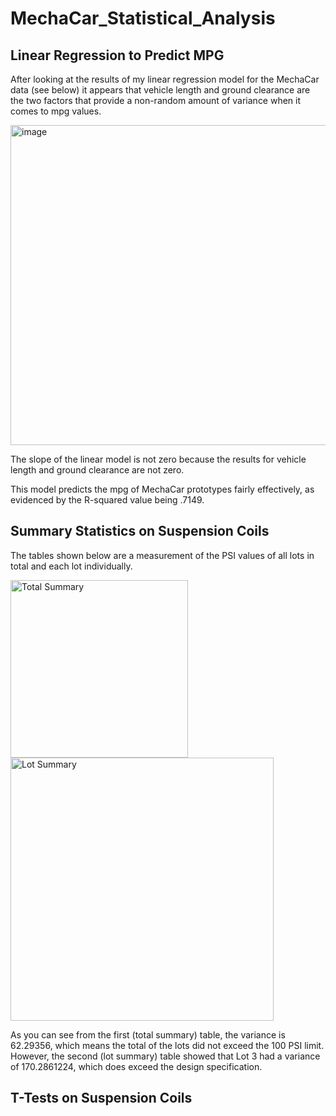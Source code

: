 # MechaCar_Statistical_Analysis

## Linear Regression to Predict MPG

After looking at the results of my linear regression model for the MechaCar data (see below) it appears that vehicle length and ground clearance are the two factors that provide a non-random amount of variance when it comes to mpg values.

<img width="512" alt="image" src="https://user-images.githubusercontent.com/105998378/191405641-77416c19-dac1-41d0-bc2f-8f0d318a9f24.png">

The slope of the linear model is not zero because the results for vehicle length and ground clearance are not zero. 

This model predicts the mpg of MechaCar prototypes fairly effectively, as evidenced by the R-squared value being .7149.

## Summary Statistics on Suspension Coils

The tables shown below are a measurement of the PSI values of all lots in total and each lot individually.

<img width="284" alt="Total Summary" src="https://user-images.githubusercontent.com/105998378/191414809-b68ec1ea-3934-4096-8cb6-620d02b94bc2.png">

<img width="421" alt="Lot Summary" src="https://user-images.githubusercontent.com/105998378/191414833-388ca052-91b9-4133-b710-8830f8f38e16.png">

As you can see from the first (total summary) table, the variance is 62.29356, which means the total of the lots did not exceed the 100 PSI limit. However, the second (lot summary) table showed that Lot 3 had a variance of 170.2861224, which does exceed the design specification.

## T-Tests on Suspension Coils

